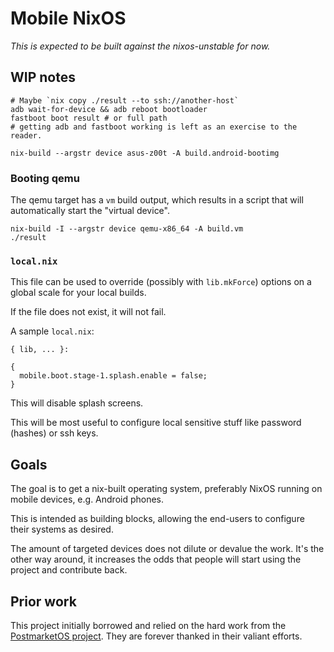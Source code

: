 Mobile NixOS
============

*This is expected to be built against the nixos-unstable for now.*


WIP notes
---------

```
# Maybe `nix copy ./result --to ssh://another-host`
adb wait-for-device && adb reboot bootloader
fastboot boot result # or full path
# getting adb and fastboot working is left as an exercise to the reader.
```

```
nix-build --argstr device asus-z00t -A build.android-bootimg
```

### Booting qemu

The qemu target has a `vm` build output, which results in a script that will
automatically start the "virtual device".

```
nix-build -I --argstr device qemu-x86_64 -A build.vm
./result
```

### `local.nix`

This file can be used to override (possibly with `lib.mkForce`) options on a global
scale for your local builds.

If the file does not exist, it will not fail.

A sample `local.nix`:

```
{ lib, ... }:

{
  mobile.boot.stage-1.splash.enable = false;
}
```

This will disable splash screens.

This will be most useful to configure local sensitive stuff like password (hashes)
or ssh keys.


Goals
-----

The goal is to get a nix-built operating system, preferably NixOS running on
mobile devices, e.g. Android phones.

This is intended as building blocks, allowing the end-users to configure their
systems as desired.

The amount of targeted devices does not dilute or devalue the work. It's the
other way around, it increases the odds that people will start using the project
and contribute back.


Prior work
----------

This project initially borrowed and relied on the hard work from the
[PostmarketOS project](https://postmarketos.org/). They are forever
thanked in their valiant efforts.
